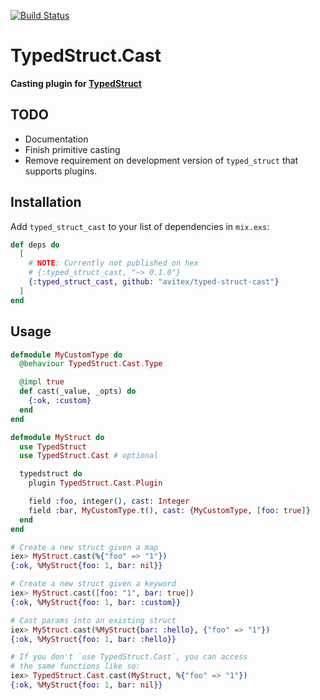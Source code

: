 [![Build Status](https://travis-ci.org/avitex/typed-struct-cast.svg)](https://travis-ci.org/avitex/typed-struct-cast)

# TypedStruct.Cast

**Casting plugin for [TypedStruct](https://hex.pm/packages/typed_struct)**

## TODO

- Documentation
- Finish primitive casting
- Remove requirement on development version of `typed_struct` that supports plugins.

## Installation

Add `typed_struct_cast` to your list of dependencies in `mix.exs`:

```elixir
def deps do
  [
    # NOTE: Currently not published on hex
    # {:typed_struct_cast, "~> 0.1.0"}
    {:typed_struct_cast, github: "avitex/typed-struct-cast"}
  ]
end
```

## Usage

```elixir
defmodule MyCustomType do
  @behaviour TypedStruct.Cast.Type

  @impl true
  def cast(_value, _opts) do
    {:ok, :custom}
  end
end

defmodule MyStruct do
  use TypedStruct
  use TypedStruct.Cast # optional

  typedstruct do
    plugin TypedStruct.Cast.Plugin

    field :foo, integer(), cast: Integer
    field :bar, MyCustomType.t(), cast: {MyCustomType, [foo: true]}
  end
end

# Create a new struct given a map
iex> MyStruct.cast(%{"foo" => "1"})
{:ok, %MyStruct{foo: 1, bar: nil}}

# Create a new struct given a keyword
iex> MyStruct.cast([foo: "1", bar: true])
{:ok, %MyStruct{foo: 1, bar: :custom}}

# Cast params into an existing struct
iex> MyStruct.cast(%MyStruct{bar: :hello}, {"foo" => "1"})
{:ok, %MyStruct{foo: 1, bar: :hello}}

# If you don't `use TypedStruct.Cast`, you can access
# the same functions like so:
iex> TypedStruct.Cast.cast(MyStruct, %{"foo" => "1"})
{:ok, %MyStruct{foo: 1, bar: nil}}
```
